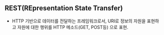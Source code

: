 ## REST(REpresentation State Transfer)

- HTTP 기반으로 데이터를 전달하는 프레임워크로서, URI로 정보의 자원을 표현하고 자원에 대한 행위를 HTTP 메소드(GET, POST등) 으로 표현.
